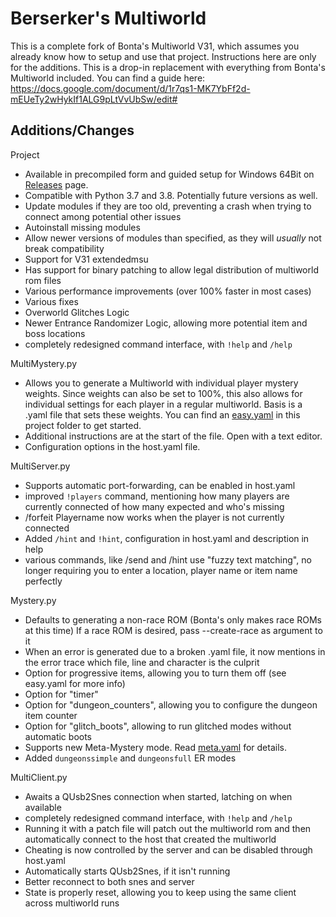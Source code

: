Berserker's Multiworld
======================

This is a complete fork of Bonta's Multiworld V31, which assumes you already know how to setup and use that project. Instructions here are only for the additions.
This is a drop-in replacement with everything from Bonta's Multiworld included.
You can find a guide here: https://docs.google.com/document/d/1r7qs1-MK7YbFf2d-mEUeTy2wHykIf1ALG9pLtVvUbSw/edit#

Additions/Changes
-----------------

Project
 * Available in precompiled form and guided setup for Windows 64Bit on [Releases](https://github.com/Berserker66/MultiWorld-Utilities/releases) page.
 * Compatible with Python 3.7 and 3.8. Potentially future versions as well.
 * Update modules if they are too old, preventing a crash when trying to connect among potential other issues
 * Autoinstall missing modules
 * Allow newer versions of modules than specified, as they will *usually* not break compatibility
 * Support for V31 extendedmsu
 * Has support for binary patching to allow legal distribution of multiworld rom files
 * Various performance improvements (over 100% faster in most cases)
 * Various fixes
 * Overworld Glitches Logic
 * Newer Entrance Randomizer Logic, allowing more potential item and boss locations
 * completely redesigned command interface, with `!help` and `/help`
 
MultiMystery.py
 * Allows you to generate a Multiworld with individual player mystery weights. Since weights can also be set to 100%, this also allows for individual settings for each player in a regular multiworld.
Basis is a .yaml file that sets these weights. You can find an [easy.yaml](https://github.com/Berserker66/MultiWorld-Utilities/blob/master/easy.yaml) in this project folder to get started.
 * Additional instructions are at the start of the file. Open with a text editor.
 * Configuration options in the host.yaml file.
 
 MultiServer.py
  * Supports automatic port-forwarding, can be enabled in host.yaml
  * improved `!players` command, mentioning how many players are currently connected of how many expected and who's missing
  * /forfeit Playername now works when the player is not currently connected
  * Added `/hint` and `!hint`, configuration in host.yaml and description in help
  * various commands, like /send and /hint use "fuzzy text matching", no longer requiring you to enter a location, player name or item name perfectly

Mystery.py
 * Defaults to generating a non-race ROM (Bonta's only makes race ROMs at this time)
If a race ROM is desired, pass --create-race as argument to it
 * When an error is generated due to a broken .yaml file, it now mentions in the error trace which file, line and character is the culprit
 * Option for progressive items, allowing you to turn them off (see easy.yaml for more info)
 * Option for "timer"
 * Option for "dungeon_counters", allowing you to configure the dungeon item counter
 * Option for "glitch_boots", allowing to run glitched modes without automatic boots
 * Supports new Meta-Mystery mode. Read [meta.yaml](https://github.com/Berserker66/MultiWorld-Utilities/blob/master/meta.yaml) for details.
 * Added `dungeonssimple` and `dungeonsfull` ER modes
 
MultiClient.py
 * Awaits a QUsb2Snes connection when started, latching on when available
 * completely redesigned command interface, with `!help` and `/help`
 * Running it with a patch file will patch out the multiworld rom and then automatically connect to the host that created the multiworld
 * Cheating is now controlled by the server and can be disabled through host.yaml
 * Automatically starts QUsb2Snes, if it isn't running
 * Better reconnect to both snes and server
 * State is properly reset, allowing you to keep using the same client across multiworld runs